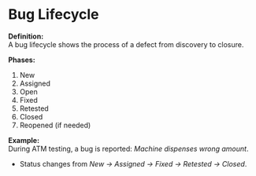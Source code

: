 # Bug Lifecycle

**Definition:**  
A bug lifecycle shows the process of a defect from discovery to closure.

**Phases:**  
1. New  
2. Assigned  
3. Open  
4. Fixed  
5. Retested  
6. Closed  
7. Reopened (if needed)

**Example:**  
During ATM testing, a bug is reported: *Machine dispenses wrong amount*.  
- Status changes from *New → Assigned → Fixed → Retested → Closed*.
